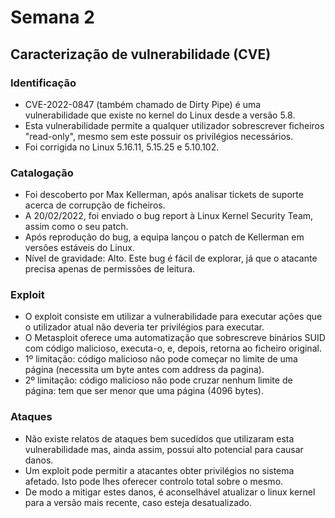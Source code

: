 # Semana 2

## Caracterização de vulnerabilidade (CVE)

### Identificação

- CVE-2022-0847 (também chamado de Dirty Pipe) é uma vulnerabilidade que existe no kernel do Linux desde a versão 5.8.
- Esta vulnerabilidade permite a qualquer utilizador sobrescrever ficheiros "read-only", mesmo sem este possuir os privilégios necessários.
- Foi corrigida no Linux 5.16.11, 5.15.25 e 5.10.102.

### Catalogação
- Foi descoberto por Max Kellerman, após analisar tickets de suporte acerca de corrupção de ficheiros.
- A 20/02/2022, foi enviado o bug report à Linux Kernel Security Team, assim como o seu patch.
- Após reprodução do bug, a equipa lançou o patch de Kellerman em versões estáveis do Linux.
- Nível de gravidade: Alto. Este bug é fácil de explorar, já que o atacante precisa apenas de permissões de leitura.

### Exploit

- O exploit consiste em utilizar a vulnerabilidade para executar ações que o utilizador atual não deveria ter privilégios para executar.
- O Metasploit oferece uma automatização que sobrescreve binários SUID com código malicioso, executa-o, e, depois, retorna ao ficheiro original.
- 1º limitação: código malicioso não pode começar no limite de uma página (necessita um byte antes com address da pagina).
- 2º limitação: código malicioso não pode cruzar nenhum limite de página: tem que ser menor que uma página (4096 bytes).

### Ataques

- Não existe relatos de ataques bem sucedidos que utilizaram esta vulnerabilidade mas, ainda assim, possui alto potencial para causar danos.
- Um exploit pode permitir a atacantes obter privilégios no sistema afetado. Isto pode lhes oferecer controlo total sobre o mesmo.
- De modo a mitigar estes danos, é aconselhável atualizar o linux kernel para a versão mais recente, caso esteja desatualizado.
